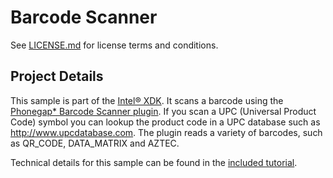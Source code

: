 Barcode Scanner
===============

See [LICENSE.md](<LICENSE.md>) for license terms and conditions.

Project Details
---------------

This sample is part of the [Intel® XDK](http://xdk.intel.com). It scans a
barcode using the [Phonegap* Barcode Scanner plugin][1]. If you scan a UPC
(Universal Product Code) symbol you can lookup the product code in a UPC
database such as <http://www.upcdatabase.com>. The plugin reads a variety
of barcodes, such as QR_CODE, DATA_MATRIX and AZTEC.

[1]: https://github.com/phonegap/phonegap-plugin-barcodescanner

Technical details for this sample can be found in the
[included tutorial](docs/README.md).
